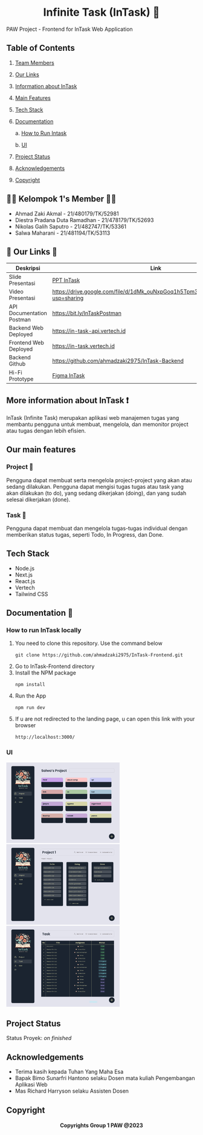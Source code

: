 <h1 align="center"> Infinite Task (InTask) 📄 </h1>
PAW Project - Frontend for InTask Web Application

## Table of Contents
1. [Team Members](#team-members)
2. [Our Links](#our-links)
3. [Information about InTask](#information)
4. [Main Features](#main-feature)
5. [Tech Stack](#tech-stack)
6. [Documentation](#documentation)

   a. [How to Run Intask](#how-to-run)

   b. [UI](#ui)
8. [Project Status](#project-status)
9. [Acknowledgements](#acknowledgement)
10. [Copyright](#copyright)

<a name="team-members"></a>

## 👩🏻 Kelompok 1's Member 👦🏻 
- Ahmad Zaki Akmal - 21/480179/TK/52981
- Diestra Pradana Duta Ramadhan - 21/478179/TK/52693
- Nikolas Galih Saputro - 21/482747/TK/53361
- Salwa Maharani - 21/481194/TK/53113

<a name="our-links"></a>

## 🔗 Our Links 🔗
| Deskripsi | Link |
| --- | --- |
| Slide Presentasi | [PPT InTask](https://drive.google.com/file/d/1Wj2QnHq6RCv6jgqDbp2g9oAI6G16t5Bx/view?usp=sharing) |
| Video Presentasi | https://drive.google.com/file/d/1dMk_ouNxpGoq1h5Tpm3X6fRHWjIWWhG6/view?usp=sharing |
| API Documentation Postman | https://bit.ly/InTaskPostman |
| Backend Web Deployed | https://in-task-api.vertech.id |
| Frontend Web Deployed | https://in-task.vertech.id |
| Backend Github | https://github.com/ahmadzaki2975/InTask-Backend |
| Hi-Fi Prototype | [Figma InTask](https://www.figma.com/file/tCpRuH5zRwOenqGuYRNW0Y/hi-fi-project-paw?type=design&node-id=0%3A1&mode=design&t=ghpvIVc7NnBOLcb2-1) |

<a name="information"></a>

## More information about InTask ❗
InTask (Infinite Task) merupakan aplikasi web manajemen tugas yang membantu pengguna untuk membuat, mengelola, dan memonitor project atau tugas dengan lebih efisien.

<a name="main-feature"></a>

## Our main features
### Project 📃
Pengguna dapat membuat serta mengelola project-project yang akan atau sedang dilakukan. Pengguna dapat mengisi tugas tugas atau task yang akan dilakukan (to do), yang sedang dikerjakan (doing), dan yang sudah selesai dikerjakan (done).
### Task 📝
Pengguna dapat membuat dan mengelola tugas-tugas individual dengan memberikan status tugas, seperti Todo, In Progress, dan Done.

<a name="tech-stack"></a>

## Tech Stack
- Node.js
- Next.js
- React.js
- Vertech
- Tailwind CSS

<a name="documentation"></a>

## Documentation 📌

<a name="how-to-run"></a>

### How to run InTask locally
1. You need to clone this repository. Use the command below
   ````````````
   git clone https://github.com/ahmadzaki2975/InTask-Frontend.git
   ````````````
2. Go to InTask-Frontend directory
3. Install the NPM package
   ````````````
   npm install
   ````````````   
4. Run the App
   ````````````
   npm run dev
   ````````````
5. If u are not redirected to the landing page, u can open this link with your browser
   ````````````
   http://localhost:3000/
   ````````````

<a name="ui"></a>
### UI
<p float="left">
   <img src="/public/Dashboard.png/" width=300>
   <img src="/public/Project.png/" width=300>
   <img src="/public/Task.png/" width=300>
</p>

<a name="project-status">

## Project Status
Status Proyek: _on finished_

<a name="acknowledgements">

## Acknowledgements
- Terima kasih kepada Tuhan Yang Maha Esa
- Bapak Bimo Sunarfri Hantono selaku Dosen mata kuliah Pengembangan Aplikasi Web
- Mas Richard Harryson selaku Assisten Dosen  

<a name="copyright"></a>

## Copyright
<h4 align="center">
  Copyrights Group 1 PAW @2023
</h4>



